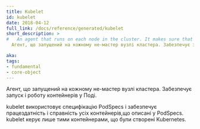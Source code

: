 ```yaml
---
title: Kubelet
id: kubelet
date: 2018-04-12
full_link: /docs/reference/generated/kubelet
short_description: >
#   An agent that runs on each node in the cluster. It makes sure that containers are running in a pod.
  Агент, що запущений на кожному не-мастер вузлі кластера. Забезпечує запуск і роботу контейнерів у Поді.

aka:
tags:
- fundamental
- core-object
---
```

<!-- An agent that runs on each node in the cluster. It makes sure that containers are running in a pod. -->
Агент, що запущений на кожному не-мастер вузлі кластера. Забезпечує запуск і роботу контейнерів у Поді.

<!--more-->

<!--The kubelet takes a set of PodSpecs that are provided through various mechanisms and ensures that the containers described in those PodSpecs are running and healthy. The kubelet doesn’t manage containers which were not created by Kubernetes.
-->
kubelet використовує специфікацію PodSpecs і забезпечує працездатність і справність усіх контейнерів,що описані у PodSpecs. kubelet керує лише тими контейнерами, що були створені Kubernetes.